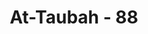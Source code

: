 ---
title: "At-Taubah - 88"
no: 88
arabic_no: ٨٨
ayah: لٰكِنِ الرَّسُوْلُ وَالَّذِيْنَ اٰمَنُوْا مَعَهٗ جَاهَدُوْا بِاَمْوَالِهِمْ وَاَنْفُسِهِمْۗ وَاُولٰۤىِٕكَ لَهُمُ الْخَيْرٰتُ ۖوَاُولٰۤىِٕكَ هُمُ الْمُفْلِحُوْنَ 
translation: "Tetapi Rasul dan orang-orang yang beriman bersama dia, (mereka) berjihad dengan harta dan jiwa. Mereka itu memperoleh kebaikan. Mereka itulah orang-orang yang beruntung."
tafsir: "Dalam ayat ini Allah menerangkan perbedaan yang sangat jauh antara sifat-sifat Rasul dan orang-orang yang beriman di satu pihak dengan sifat dan tingkah laku orang-orang munafik di pihak lain. Rasul dan orang-orang mukmin, senang dan gembira berjihad dan berperang dengan harta dan dirinya untuk membela dan meninggikan kalimah Allah untuk menyiarkan agama-Nya di permukaan bumi ini. Mereka lebih mencintai Allah daripada mencintai harta kekayaan dan diri mereka. Keyakinan mereka kalau hidup hendaknya hidup mulia dan terhormat dan kalau mati, hendaknya mati syahid di medan perang. Di dalam hati orang-orang mukmin tidak akan ditemui sifat malas, enggan berperang dan bakhil memberikan harta kekayaan dalam berjihad fisabilillah.\n\nMereka percaya bahwa berjihad fisabilillah itu akan mendatangkan kebaikan yang banyak kepada mereka dan umat Islam. Kebaikan-kebaikan yang banyak itu adalah berupa kemenangan, tingginya kalimah Allah, tegaknya keadilan dan kebenaran, di samping mendapatkan harta rampasan, dan luasnya kekuasaan Islam di permukaan bumi. Juga mereka percaya, bahwa mereka akan mendapat kabahagiaan di dunia dan di akhirat. Di dunia menjadi orang yang mulia dan terhormat, sedang di akhirat mendapat balasan surga Jannatunnaim, yang penuh dengan kesenangan dan kenikmatan yang abadi. Di dalamnya mengalir sungai-sungai yang menyejukkan. Kesenangan dan kebahagiaan yang berlimpah-limpah itu diberikan Allah kepada orang-orang mukmin."
---